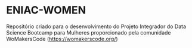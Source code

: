 # ENIAC-WOMEN
Repositório criado para o desenvolvimento do Projeto Integrador do Data Science Bootcamp para Mulheres proporcionado pela comunidade WoMakersCode (https://womakerscode.org/) 
